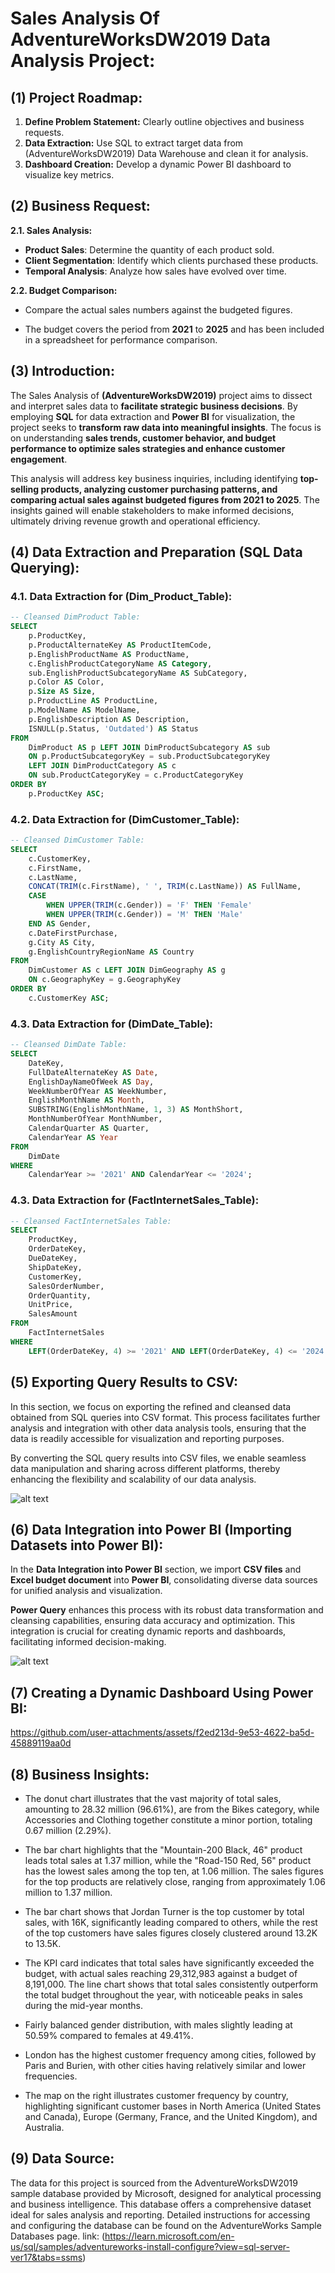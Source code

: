 # **Sales Analysis Of AdventureWorksDW2019 Data Analysis Project:**


## **(1) Project Roadmap:**
1. **Define Problem Statement:** Clearly outline objectives and business requests.
2. **Data Extraction:** Use SQL to extract target data from (AdventureWorksDW2019) Data Warehouse and clean it for analysis.
3. **Dashboard Creation:** Develop a dynamic Power BI dashboard to visualize key metrics.


##  **(2) Business Request:**

**2.1. Sales Analysis:**

- **Product Sales**: Determine the quantity of each product sold.
- **Client Segmentation**: Identify which clients purchased these products.
- **Temporal Analysis**: Analyze how sales have evolved over time.

**2.2. Budget Comparison:**
- Compare the actual sales numbers against the budgeted figures.

- The budget covers the period from **2021** to **2025** and has been included in a spreadsheet for performance comparison.

##  **(3) Introduction:**
The Sales Analysis of **(AdventureWorksDW2019)** project aims to dissect and interpret sales data to **facilitate strategic business decisions**. By employing **SQL** for data extraction and **Power BI** for visualization, the project seeks to **transform raw data into meaningful insights**. The focus is on understanding **sales trends, customer behavior, and budget performance to optimize sales strategies and enhance customer engagement**.

This analysis will address key business inquiries, including identifying **top-selling products, analyzing customer purchasing patterns, and comparing actual sales against budgeted figures from 2021 to 2025**. The insights gained will enable stakeholders to make informed decisions, ultimately driving revenue growth and operational efficiency.

##  **(4) Data Extraction and Preparation (SQL Data Querying):**
### **4.1. Data Extraction for (Dim_Product_Table):**
```sql
-- Cleansed DimProduct Table:
SELECT 
	p.ProductKey,
	p.ProductAlternateKey AS ProductItemCode,
	p.EnglishProductName AS ProductName,
	c.EnglishProductCategoryName AS Category,
	sub.EnglishProductSubcategoryName AS SubCategory,
	p.Color AS Color,
	p.Size AS Size,
	p.ProductLine AS ProductLine,
	p.ModelName AS ModelName,
	p.EnglishDescription AS Description,
	ISNULL(p.Status, 'Outdated') AS Status
FROM
	DimProduct AS p LEFT JOIN DimProductSubcategory AS sub
	ON p.ProductSubcategoryKey = sub.ProductSubcategoryKey
	LEFT JOIN DimProductCategory AS c
	ON sub.ProductCategoryKey = c.ProductCategoryKey
ORDER BY 
	p.ProductKey ASC;
```
### **4.2. Data Extraction for (DimCustomer_Table):**
```sql
-- Cleansed DimCustomer Table:
SELECT
	c.CustomerKey,
	c.FirstName,
	c.LastName,
	CONCAT(TRIM(c.FirstName), ' ', TRIM(c.LastName)) AS FullName,
	CASE
		WHEN UPPER(TRIM(c.Gender)) = 'F' THEN 'Female'
		WHEN UPPER(TRIM(c.Gender)) = 'M' THEN 'Male'
	END AS Gender,
	c.DateFirstPurchase,
	g.City AS City,
	g.EnglishCountryRegionName AS Country
FROM 
	DimCustomer AS c LEFT JOIN DimGeography AS g
	ON c.GeographyKey = g.GeographyKey
ORDER BY
	c.CustomerKey ASC;
```
### **4.3. Data Extraction for (DimDate_Table):**
```sql
-- Cleansed DimDate Table:
SELECT
	DateKey,
	FullDateAlternateKey AS Date,
	EnglishDayNameOfWeek AS Day,
	WeekNumberOfYear AS WeekNumber,
	EnglishMonthName AS Month,
	SUBSTRING(EnglishMonthName, 1, 3) AS MonthShort,
	MonthNumberOfYear MonthNumber,
	CalendarQuarter AS Quarter,
	CalendarYear AS Year
FROM
	DimDate
WHERE
	CalendarYear >= '2021' AND CalendarYear <= '2024';
```
### **4.3. Data Extraction for (FactInternetSales_Table):**
```sql
-- Cleansed FactInternetSales Table:
SELECT 
	ProductKey,
	OrderDateKey,
	DueDateKey,
	ShipDateKey,
	CustomerKey,
	SalesOrderNumber,
	OrderQuantity,
	UnitPrice,
	SalesAmount
FROM
	FactInternetSales
WHERE
	LEFT(OrderDateKey, 4) >= '2021' AND LEFT(OrderDateKey, 4) <= '2024';
```

##  **(5) Exporting Query Results to CSV:**
In this section, we focus on exporting the refined and cleansed data obtained from SQL queries into CSV format. This process facilitates further analysis and integration with other data analysis tools, ensuring that the data is readily accessible for visualization and reporting purposes.

By converting the SQL query results into CSV files, we enable seamless data manipulation and sharing across different platforms, thereby enhancing the flexibility and scalability of our data analysis.

![alt text](Figs/1.PNG)

##  **(6) Data Integration into Power BI (Importing Datasets into Power BI):**
In the **Data Integration into Power BI** section, we import **CSV files** and **Excel budget document** into **Power BI**, consolidating diverse data sources for unified analysis and visualization. 

**Power Query** enhances this process with its robust data transformation and cleansing capabilities, ensuring data accuracy and optimization. This integration is crucial for creating dynamic reports and dashboards, facilitating informed decision-making.

![alt text](Figs/2.PNG)

## **(7) Creating a Dynamic Dashboard Using Power BI:**
https://github.com/user-attachments/assets/f2ed213d-9e53-4622-ba5d-45889119aa0d

## **(8) Business Insights:**

- The donut chart illustrates that the vast majority of total sales, amounting to 28.32 million (96.61%), are from the Bikes category, while Accessories and Clothing together constitute a minor portion, totaling 0.67 million (2.29%).

- The bar chart highlights that the "Mountain-200 Black, 46" product leads total sales at 1.37 million, while the "Road-150 Red, 56" product has the lowest sales among the top ten, at 1.06 million. The sales figures for the top products are relatively close, ranging from approximately 1.06 million to 1.37 million.

- The bar chart shows that Jordan Turner is the top customer by total sales, with 16K, significantly leading compared to others, while the rest of the top customers have sales figures closely clustered around 13.2K to 13.5K.

- The KPI card indicates that total sales have significantly exceeded the budget, with actual sales reaching 29,312,983 against a budget of 8,191,000. The line chart shows that total sales consistently outperform the total budget throughout the year, with noticeable peaks in sales during the mid-year months.

- Fairly balanced gender distribution, with males slightly leading at 50.59% compared to females at 49.41%.

- London has the highest customer frequency among cities, followed by Paris and Burien, with other cities having relatively similar and lower frequencies. 

- The map on the right illustrates customer frequency by country, highlighting significant customer bases in North America (United States and Canada), Europe (Germany, France, and the United Kingdom), and Australia.
  
## **(9) Data Source:**
The data for this project is sourced from the AdventureWorksDW2019 sample database provided by Microsoft, designed for analytical processing and business intelligence. This database offers a comprehensive dataset ideal for sales analysis and reporting. Detailed instructions for accessing and configuring the database can be found on the AdventureWorks Sample Databases page.
link: (https://learn.microsoft.com/en-us/sql/samples/adventureworks-install-configure?view=sql-server-ver17&tabs=ssms)


